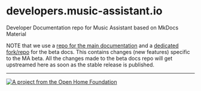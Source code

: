 # developers.music-assistant.io

Developer Documentation repo for Music Assistant based on MkDocs Material

NOTE that we use a [repo for the main documentation](https://github.com/music-assistant/music-assistant.io) and a [dedicated fork/repo](https://github.com/music-assistant/beta.music-assistant.io) for the beta docs. This contains changes (new features) specific to the MA beta. All the changes made to the beta docs repo will get upstreamed here as soon as the stable release is published.

---

[![A project from the Open Home Foundation](https://www.openhomefoundation.org/badges/ohf-project.png)](https://www.openhomefoundation.org/)
